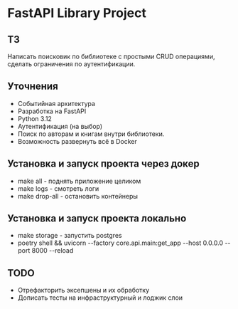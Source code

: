 # FastAPI Library Project

## ТЗ

Написать поисковик по библиотеке с простыми CRUD операциями, сделать ограничения по аутентификации.


## Уточнения

- Событийная архитектура
- Разработка на FastAPI
- Python 3.12
- Аутентификация (на выбор)
- Поиск по авторам и книгам внутри библиотеки.
- Возможность развернуть всё в Docker


## Установка и запуск проекта через докер

- make all - поднять приложение целиком
- make logs - смотреть логи
- make drop-all - остановить контейнеры

## Установка и запуск проекта локально

- make storage - запустить postgres
- poetry shell && uvicorn --factory core.api.main:get_app --host 0.0.0.0 --port 8000 --reload


## TODO

- Отрефакторить эксепшены и их обработку
- Дописать тесты на инфраструктурный и лоджик слои
